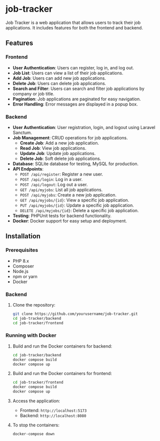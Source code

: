 # job-tracker

Job Tracker is a web application that allows users to track their job applications. It includes features for both the frontend and backend.

## Features

### Frontend

- **User Authentication**: Users can register, log in, and log out.
- **Job List**: Users can view a list of their job applications.
- **Add Job**: Users can add new job applications.
- **Delete Job**: Users can delete job applications.
- **Search and Filter**: Users can search and filter job applications by company or job title.
- **Pagination**: Job applications are paginated for easy navigation.
- **Error Handling**: Error messages are displayed in a popup box.

### Backend

- **User Authentication**: User registration, login, and logout using Laravel Sanctum.
- **Job Management**: CRUD operations for job applications.
  - **Create Job**: Add a new job application.
  - **Read Job**: View job applications.
  - **Update Job**: Update job applications.
  - **Delete Job**: Soft delete job applications.
- **Database**: SQLite database for testing, MySQL for production.
- **API Endpoints**:
  - `POST /api/register`: Register a new user.
  - `POST /api/login`: Log in a user.
  - `POST /api/logout`: Log out a user.
  - `GET /api/myjobs`: List all job applications.
  - `POST /api/myjobs`: Create a new job application.
  - `GET /api/myjobs/{id}`: View a specific job application.
  - `PUT /api/myjobs/{id}`: Update a specific job application.
  - `DELETE /api/myjobs/{id}`: Delete a specific job application.
- **Testing**: PHPUnit tests for backend functionality.
- **Docker**: Docker support for easy setup and deployment.

## Installation

### Prerequisites

- PHP 8.x
- Composer
- Node.js
- npm or yarn
- Docker

### Backend

1. Clone the repository:
   ```sh
   git clone https://github.com/yourusername/job-tracker.git
   cd job-tracker/backend
   cd job-tracker/frontend
   ```

### Running with Docker

1. Build and run the Docker containers for backend:

   ```sh
   cd job-tracker/backend
   docker compose build
   docker compose up
   ```

2. Build and run the Docker containers for frontend:

   ```sh
   cd job-tracker/frontend
   docker compose build
   docker compose up
   ```

3. Access the application:

   - Frontend: `http://localhost:5173`
   - Backend: `http://localhost:8080`

4. To stop the containers:
   ```sh
   docker-compose down
   ```
